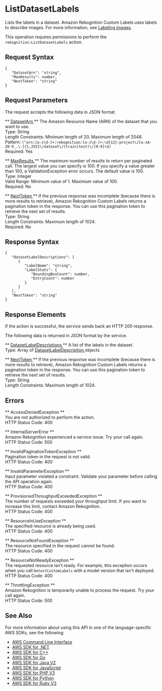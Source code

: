 # ListDatasetLabels<a name="API_ListDatasetLabels"></a>

Lists the labels in a dataset\. Amazon Rekognition Custom Labels uses labels to describe images\. For more information, see [Labeling images](https://docs.aws.amazon.com/rekognition/latest/customlabels-dg/md-labeling-images.html)\. 

This operation requires permissions to perform the `rekognition:ListDatasetLabels` action\.

## Request Syntax<a name="API_ListDatasetLabels_RequestSyntax"></a>

```
{
   "DatasetArn": "string",
   "MaxResults": number,
   "NextToken": "string"
}
```

## Request Parameters<a name="API_ListDatasetLabels_RequestParameters"></a>

The request accepts the following data in JSON format\.

 ** [ DatasetArn ](#API_ListDatasetLabels_RequestSyntax) **   <a name="rekognition-ListDatasetLabels-request-DatasetArn"></a>
 The Amazon Resource Name \(ARN\) of the dataset that you want to use\.   
Type: String  
Length Constraints: Minimum length of 20\. Maximum length of 2048\.  
Pattern: `(^arn:[a-z\d-]+:rekognition:[a-z\d-]+:\d{12}:project\/[a-zA-Z0-9_.\-]{1,255}\/dataset\/(train|test)\/[0-9]+$)`   
Required: Yes

 ** [ MaxResults ](#API_ListDatasetLabels_RequestSyntax) **   <a name="rekognition-ListDatasetLabels-request-MaxResults"></a>
The maximum number of results to return per paginated call\. The largest value you can specify is 100\. If you specify a value greater than 100, a ValidationException error occurs\. The default value is 100\.   
Type: Integer  
Valid Range: Minimum value of 1\. Maximum value of 100\.  
Required: No

 ** [ NextToken ](#API_ListDatasetLabels_RequestSyntax) **   <a name="rekognition-ListDatasetLabels-request-NextToken"></a>
If the previous response was incomplete \(because there is more results to retrieve\), Amazon Rekognition Custom Labels returns a pagination token in the response\. You can use this pagination token to retrieve the next set of results\.   
Type: String  
Length Constraints: Maximum length of 1024\.  
Required: No

## Response Syntax<a name="API_ListDatasetLabels_ResponseSyntax"></a>

```
{
   "DatasetLabelDescriptions": [ 
      { 
         "LabelName": "string",
         "LabelStats": { 
            "BoundingBoxCount": number,
            "EntryCount": number
         }
      }
   ],
   "NextToken": "string"
}
```

## Response Elements<a name="API_ListDatasetLabels_ResponseElements"></a>

If the action is successful, the service sends back an HTTP 200 response\.

The following data is returned in JSON format by the service\.

 ** [ DatasetLabelDescriptions ](#API_ListDatasetLabels_ResponseSyntax) **   <a name="rekognition-ListDatasetLabels-response-DatasetLabelDescriptions"></a>
 A list of the labels in the dataset\.   
Type: Array of [ DatasetLabelDescription ](API_DatasetLabelDescription.md) objects

 ** [ NextToken ](#API_ListDatasetLabels_ResponseSyntax) **   <a name="rekognition-ListDatasetLabels-response-NextToken"></a>
If the previous response was incomplete \(because there is more results to retrieve\), Amazon Rekognition Custom Labels returns a pagination token in the response\. You can use this pagination token to retrieve the next set of results\.   
Type: String  
Length Constraints: Maximum length of 1024\.

## Errors<a name="API_ListDatasetLabels_Errors"></a>

 ** AccessDeniedException **   
You are not authorized to perform the action\.  
HTTP Status Code: 400

 ** InternalServerError **   
Amazon Rekognition experienced a service issue\. Try your call again\.  
HTTP Status Code: 500

 ** InvalidPaginationTokenException **   
Pagination token in the request is not valid\.  
HTTP Status Code: 400

 ** InvalidParameterException **   
Input parameter violated a constraint\. Validate your parameter before calling the API operation again\.  
HTTP Status Code: 400

 ** ProvisionedThroughputExceededException **   
The number of requests exceeded your throughput limit\. If you want to increase this limit, contact Amazon Rekognition\.  
HTTP Status Code: 400

 ** ResourceInUseException **   
The specified resource is already being used\.  
HTTP Status Code: 400

 ** ResourceNotFoundException **   
The resource specified in the request cannot be found\.  
HTTP Status Code: 400

 ** ResourceNotReadyException **   
The requested resource isn't ready\. For example, this exception occurs when you call `DetectCustomLabels` with a model version that isn't deployed\.   
HTTP Status Code: 400

 ** ThrottlingException **   
Amazon Rekognition is temporarily unable to process the request\. Try your call again\.  
HTTP Status Code: 500

## See Also<a name="API_ListDatasetLabels_SeeAlso"></a>

For more information about using this API in one of the language\-specific AWS SDKs, see the following:
+  [ AWS Command Line Interface](https://docs.aws.amazon.com/goto/aws-cli/rekognition-2016-06-27/ListDatasetLabels) 
+  [ AWS SDK for \.NET](https://docs.aws.amazon.com/goto/DotNetSDKV3/rekognition-2016-06-27/ListDatasetLabels) 
+  [ AWS SDK for C\+\+](https://docs.aws.amazon.com/goto/SdkForCpp/rekognition-2016-06-27/ListDatasetLabels) 
+  [ AWS SDK for Go](https://docs.aws.amazon.com/goto/SdkForGoV1/rekognition-2016-06-27/ListDatasetLabels) 
+  [ AWS SDK for Java V2](https://docs.aws.amazon.com/goto/SdkForJavaV2/rekognition-2016-06-27/ListDatasetLabels) 
+  [ AWS SDK for JavaScript](https://docs.aws.amazon.com/goto/AWSJavaScriptSDK/rekognition-2016-06-27/ListDatasetLabels) 
+  [ AWS SDK for PHP V3](https://docs.aws.amazon.com/goto/SdkForPHPV3/rekognition-2016-06-27/ListDatasetLabels) 
+  [ AWS SDK for Python](https://docs.aws.amazon.com/goto/boto3/rekognition-2016-06-27/ListDatasetLabels) 
+  [ AWS SDK for Ruby V3](https://docs.aws.amazon.com/goto/SdkForRubyV3/rekognition-2016-06-27/ListDatasetLabels) 